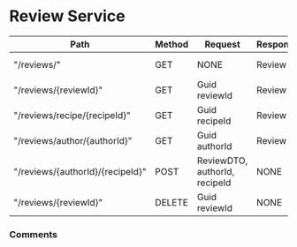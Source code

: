 # Review Service

| **Path**                         | **Method** | **Request**                                 | **Response** | **ResponseCodes** | **Description**                           |
| -------------------------------- | ---------- | ------------------------------------------- | ------------ | ----------------- | ----------------------------------------- |
| "/reviews/"                      | GET        | NONE                                        | Review[]     | 200               | Get all reviews                           |
| "/reviews/{reviewId}"            | GET        | Guid reviewId                               | Review       | 200, 404          | Get review by id                          |
| "/reviews/recipe/{recipeId}"     | GET        | Guid recipeId                               | Review[]     | 200, 404          | Get reviews by recipe id                  |
| "/reviews/author/{authorId}"     | GET        | Guid authorId                               | Review[]     | 200, 404          | Get reviews by author id                  |
| "/reviews/{authorId}/{recipeId}" | POST       | ReviewDTO, authorId, recipeId               | NONE         | 201, 400          | Add new review                            |
| "/reviews/{reviewId}"            | DELETE     | Guid reviewId                               | NONE         | 200, 404          | Delete review                             |

### Comments

